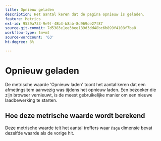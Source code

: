 ```yaml
---
title: Opnieuw geladen
description: Het aantal keren dat de pagina opnieuw is geladen.
feature: Metrics
exl-id: 9539a733-9e9f-48b3-b8ab-8d969de27f87
source-git-commit: 7d5383e1ee3bee189d3dd48bc6b899f4108f7ba8
workflow-type: tm+mt
source-wordcount: '63'
ht-degree: 3%

---
```


# Opnieuw geladen

De metrische waarde &#39;Opnieuw laden&#39; toont het aantal keren dat een afmetingsitem aanwezig was tijdens het opnieuw laden. Een bezoeker die zijn browser vernieuwt, is de meest gebruikelijke manier om een nieuwe laadbewerking te starten.

## Hoe deze metrische waarde wordt berekend

Deze metrische waarde telt het aantal treffers waar [`Page`](../dimensions/page.md) dimensie bevat dezelfde waarde als de vorige hit.
